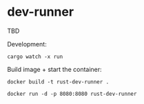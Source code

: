 # dev-runner 

TBD

Development: 

``cargo watch -x run``

Build image + start the container: 
```shell
docker build -t rust-dev-runner .

docker run -d -p 8080:8080 rust-dev-runner
```
